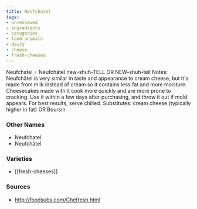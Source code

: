 ```yaml
---
title: Neufchatel
tags:
- unreviewed
- ingredients
- categories
- land-animals
- dairy
- cheese
- fresh-cheeses
---
```

Neufchatel = Neufchâtel new-shuh-TELL OR NEW-shuh-tell Notes: Neufchâtel is very similar in taste and appearance to cream cheese, but it's made from milk instead of cream so it contains less fat and more moisture. Cheesecakes made with it cook more quickly and are more prone to cracking. Use it within a few days after purchasing, and throw it out if mold appears. For best results, serve chilled. Substitutes: cream cheese (typically higher in fat) OR Boursin

### Other Names

* Neufchatel
* Neufchâtel

### Varieties

* [[fresh-cheeses]]

### Sources
* http://foodsubs.com/Chefresh.html
